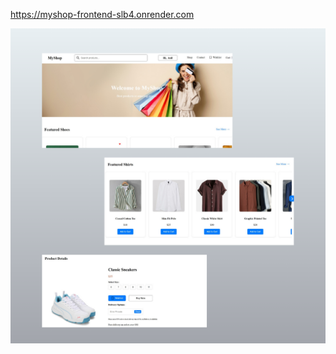 https://myshop-frontend-slb4.onrender.com

![image alt](https://github.com/Anilkumarpilli123/MyShop/blob/main/Image.png?raw=true)
